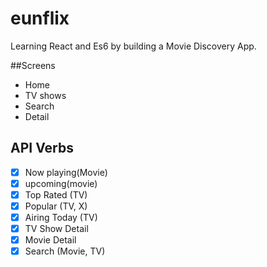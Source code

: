 # eunflix

Learning React and Es6 by building a Movie Discovery App.

##Screens

- Home
- TV shows
- Search
- Detail

## API Verbs

- [x] Now playing(Movie)
- [x] upcoming(movie)
- [x] Top Rated (TV)
- [x] Popular (TV, X)
- [x] Airing Today (TV)
- [x] TV Show Detail
- [x] Movie Detail
- [x] Search (Movie, TV)
